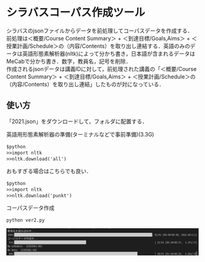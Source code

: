 # シラバスコーパス作成ツール
シラバスのjsonファイルからデータを前処理してコーパスデータを作成する．  
前処理は＜概要/Course Content Summary＞ + ＜到達目標/Goals,Aims＞ + ＜授業計画/Schedule＞の（内容/Contents）を取り出し連結する．英語のみのデータは英語形態素解析器(nltk)によって分かち書き，日本語が含まれるデータはMeCabで分かち書き．数字，教員名，記号を削除．  
作成されるjsonデータは講義IDに対して，前処理された講義の「＜概要/Course Content Summary＞ + ＜到達目標/Goals,Aims＞ + ＜授業計画/Schedule＞の（内容/Contents）を取り出し連結」したものが対になっている．

## 使い方
「2021.json」をダウンロードして，フォルダに配置する．


英語用形態素解析器の準備(ターミナルなどで事前準備)(3.3G)
```
$python
>>import nltk
>>nltk.download('all')
```
おもすぎる場合はこちらでも良い．
```
$python
>>import nltk
>>nltk.download('punkt')
```

コーパスデータ作成
```
python ver2.py
```
![サンプル](https://github.com/zakio10/tmp_jphacks/blob/master/app.jpg)